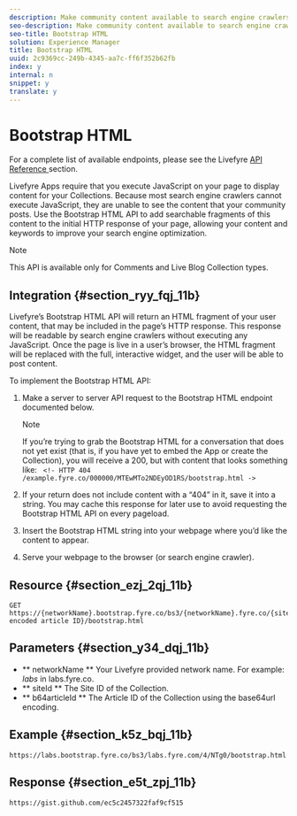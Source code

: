 ```yaml
---
description: Make community content available to search engine crawlers.
seo-description: Make community content available to search engine crawlers.
seo-title: Bootstrap HTML
solution: Experience Manager
title: Bootstrap HTML
uuid: 2c9369cc-249b-4345-aa7c-ff6f352b62fb
index: y
internal: n
snippet: y
translate: y
---
```


# Bootstrap HTML

For a complete list of available endpoints, please see the Livefyre [ API Reference ](http://livefyre-devhub-production.herokuapp.com/developers/api-reference/) section.

Livefyre Apps require that you execute JavaScript on your page to display content for your Collections. Because most search engine crawlers cannot execute JavaScript, they are unable to see the content that your community posts. Use the Bootstrap HTML API to add searchable fragments of this content to the initial HTTP response of your page, allowing your content and keywords to improve your search engine optimization.

>[!NOTE]
>
>This API is available only for Comments and Live Blog Collection types.


## Integration {#section_ryy_fqj_11b}

Livefyre’s Bootstrap HTML API will return an HTML fragment of your user content, that may be included in the page’s HTTP response. This response will be readable by search engine crawlers without executing any JavaScript. Once the page is live in a user’s browser, the HTML fragment will be replaced with the full, interactive widget, and the user will be able to post content.

To implement the Bootstrap HTML API:

1. Make a server to server API request to the Bootstrap HTML endpoint documented below. 

   >[!NOTE]
   >
   >If you’re trying to grab the Bootstrap HTML for a conversation that does not yet exist (that is, if you have yet to embed the App or create the Collection), you will receive a 200, but with content that looks something like: ` <!- HTTP 404 /example.fyre.co/000000/MTEwMTo2NDEyOD1RS/bootstrap.html ->`


1. If your return does not include content with a “404” in it, save it into a string. You may cache this response for later use to avoid requesting the Bootstrap HTML API on every pageload.
1. Insert the Bootstrap HTML string into your webpage where you’d like the content to appear.
1. Serve your webpage to the browser (or search engine crawler).

## Resource {#section_ezj_2qj_11b}


```
GET https://{networkName}.bootstrap.fyre.co/bs3/{networkName}.fyre.co/{siteId}/{base64 encoded article ID}/bootstrap.html 

```

## Parameters {#section_y34_dqj_11b}


* ** networkName ** Your Livefyre provided network name. For example: *labs* in labs.fyre.co. 
* ** siteId ** The Site ID of the Collection. 
* ** b64articleId ** The Article ID of the Collection using the base64url encoding. 

## Example {#section_k5z_bqj_11b}


```
https://labs.bootstrap.fyre.co/bs3/labs.fyre.com/4/NTg0/bootstrap.html 

```

## Response {#section_e5t_zpj_11b}


```
https://gist.github.com/ec5c2457322faf9cf515 

```
